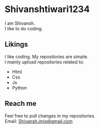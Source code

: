 # Shivanshtiwari1234
I am Shivansh.
<br>
I like to do coding.
## Likings
I like coding. 
My repositories are simple.
<br>
I mainly upload repositories related to:
- Html
- Css
- Js
- Python
## Reach me
Feel free to pull changes in my repositories.
<br>
Email: Shivansh.jmis@gmail.com
